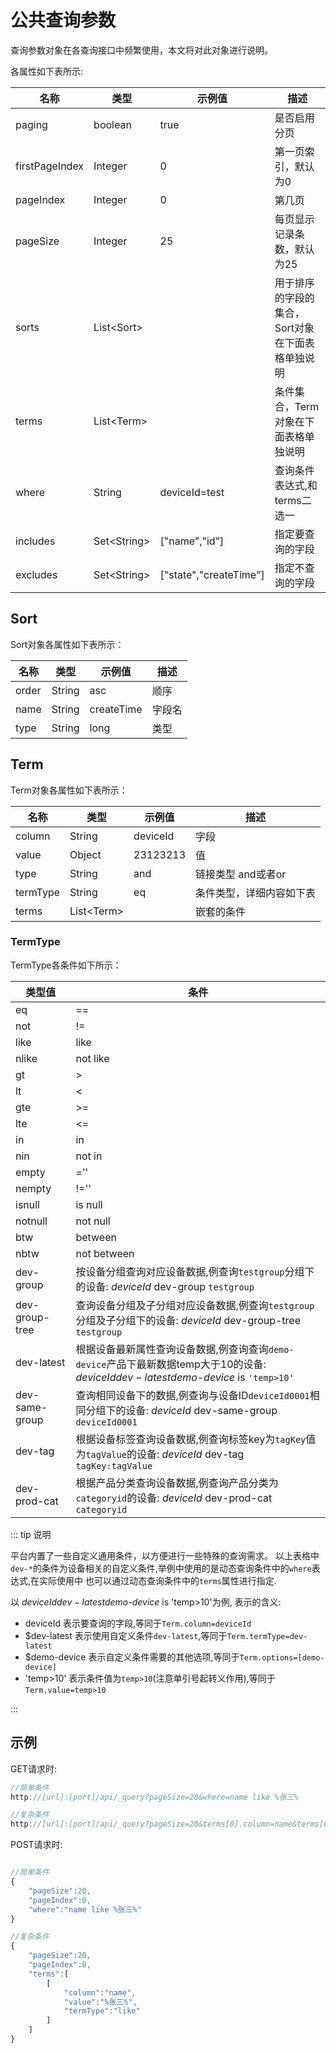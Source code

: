 # 公共查询参数
查询参数对象在各查询接口中频繁使用，本文将对此对象进行说明。

各属性如下表所示:

| 名称           | 类型                | 示例值                 | 描述                                             |
| -------------- | ------------------- | ---------------------- | ------------------------------------------------ |
| paging         | boolean             | true                   | 是否启用分页                                     |
| firstPageIndex | Integer             | 0                      | 第一页索引，默认为0                              |
| pageIndex      | Integer             | 0                      | 第几页                                           |
| pageSize       | Integer             | 25                     | 每页显示记录条数，默认为25                       |
| sorts          | List&#60;Sort&#62;  |                        | 用于排序的字段的集合，Sort对象在下面表格单独说明 |
| terms          | List&#60;Term&#62;  |                        | 条件集合，Term对象在下面表格单独说明             |
| where          | String              | deviceId=test          | 查询条件表达式,和terms二选一                     |
| includes       | Set&#60;String&#62; | ["name","id"]          | 指定要查询的字段                                 |
| excludes       | Set&#60;String&#62; | ["state","createTime"] | 指定不查询的字段                                 |

## Sort
Sort对象各属性如下表所示：

| 名称  | 类型   | 示例值     | 描述   |
| ----- | ------ | ---------- | ------ |
| order | String | asc        | 顺序   |
| name  | String | createTime | 字段名 |
| type  | String | long       | 类型   |

## Term
Term对象各属性如下表所示：

| 名称     | 类型               | 示例值   | 描述                     |
| -------- | ------------------ | -------- | ------------------------ |
| column   | String             | deviceId | 字段                     |
| value    | Object             | 23123213 | 值                       |
| type     | String             | and      | 链接类型 and或者or       |
| termType | String             | eq       | 条件类型，详细内容如下表 |
| terms    | List&#60;Term&#62; |          | 嵌套的条件               |

### TermType
TermType各条件如下所示：

| 类型值         | 条件                                                                             |
| -------------- | -------------------------------------------------------------------------------- |
| eq             | ==                                                                               |
| not            | !=                                                                               |
| like           | like                                                                             |
| nlike          | not like                                                                         |
| gt             | &#62;                                                                            |
| lt             | &#60;                                                                            |
| gte            | &#62;=                                                                           |
| lte            | &#60;=                                                                           |
| in             | in                                                                               |
| nin            | not in                                                                           |
| empty          | =''                                                                              |
| nempty         | !=''                                                                             |
| isnull         | is null                                                                          |
| notnull        | not null                                                                         |
| btw            | between                                                                          |
| nbtw           | not between                                                                      |
| dev-group      | 按设备分组查询对应设备数据,例查询`testgroup`分组下的设备: *deviceId* dev-group `testgroup`                    |
| dev-group-tree | 查询设备分组及子分组对应设备数据,例查询`testgroup`分组及子分组下的设备: *deviceId* dev-group-tree `testgroup`          |
| dev-latest     | 根据设备最新属性查询设备数据,例查询查询`demo-device`产品下最新数据temp大于10的设备: *deviceId$dev-latest$demo-device* is `'temp>10'`                   |
| dev-same-group | 查询相同设备下的数据,例查询与设备ID`deviceId0001`相同分组下的设备: *deviceId* dev-same-group `deviceId0001`                   |
| dev-tag        | 根据设备标签查询设备数据,例查询标签key为`tagKey`值为`tagValue`的设备:  *deviceId*  dev-tag `tagKey:tagValue` |
| dev-prod-cat   | 根据产品分类查询设备数据,例查询产品分类为`categoryid`的设备: *deviceId* dev-prod-cat `categoryid`                     |

::: tip 说明

平台内置了一些自定义通用条件，以方便进行一些特殊的查询需求。
以上表格中`dev-*`的条件为设备相关的自定义条件,举例中使用的是动态查询条件中的`where`表达式,在实际使用中
也可以通过动态查询条件中的`terms`属性进行指定.

以 *deviceId$dev-latest$demo-device* is 'temp>10'为例, 表示的含义:

* deviceId 表示要查询的字段,等同于`Term.column=deviceId`
* $dev-latest 表示使用自定义条件`dev-latest`,等同于`Term.termType=dev-latest`
* $demo-device 表示自定义条件需要的其他选项,等同于`Term.options=[demo-device]`
* 'temp>10' 表示条件值为`temp>10`(注意单引号起转义作用),等同于`Term.value=temp>10`
 
:::

## 示例

GET请求时:

```js
//简单条件
http://[url]:[port]/api/_query?pageSize=20&where=name like %张三%

//复杂条件
http://[url]:[port]/api/_query?pageSize=20&terms[0].column=name&terms[0].value=%张三%&terms[0].termType=like
```

POST请求时:

```js

//简单条件
{
    "pageSize":20,
    "pageIndex":0,
    "where":"name like %张三%"
}

//复杂条件
{
    "pageSize":20,
    "pageIndex":0,
    "terms":[
        [
            "column":"name",
            "value":"%张三%",
            "termType":"like"
        ]
    ]
}
```